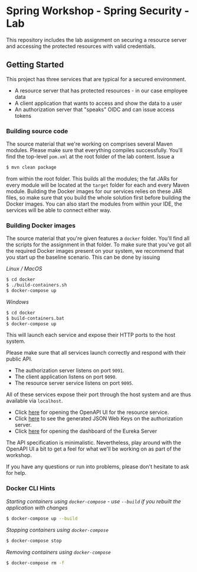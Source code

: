 # Spring Workshop - Spring Security - Lab

This repository includes the lab assignment on securing a resource server and accessing the protected resources with valid credentials. 

## Getting Started

This project has three services that are typical for a secured environment. 
* A resource server that has protected resources - in our case employee data
* A client application that wants to access and show the data to a user
* An authorization server that "speaks" OIDC and can issue access tokens

### Building source code

The source material that we're working on comprises several Maven modules. Please make sure that everything compiles successfully. You'll find the top-level `pom.xml` at the root folder of the lab content. Issue a

```bash
$ mvn clean package
```

from within the root folder. This builds all the modules; the fat JARs for every module will be located at the `target` folder for each and every Maven module. Building the Docker images for our services relies on these JAR files, so make sure that you build the whole solution first before building the Docker images. You can also start the modules from within your IDE, the services will be able to connect either way.

### Building Docker images

The source material that you're given features a `docker` folder. You'll find all the scripts for the assignment in that folder. To make sure that you've got all the required Docker images present on your system, we recommend that you start up the baseline scenario. This can be done by issuing

*Linux / MacOS*

```bash
$ cd docker
$ ./build-containers.sh
$ docker-compose up
```

*Windows*

```bash
$ cd docker
$ build-containers.bat
$ docker-compose up
```

This will launch each service and expose their HTTP ports to the host system.

Please make sure that all services launch correctly and respond with their public API.

* The authorization server listens on port `9091`.
* The client application listens on port `9090`.
* The resource server service listens on port `9095`.

All of these services expose their port through the host system and are thus available via `localhost`.

* Click [here](http://localhost:9095/swagger-ui.html) for opening the OpenAPI UI for the resource service.
* Click [here](http://localhost:9091/oauth2/jwks) to see the generated JSON Web Keys on the authorization server.
* Click [here](http://localhost:9090/eureka) for opening the dashboard of the Eureka Server

The API specification is minimalistic. Nevertheless, play around with the OpenAPI UI a bit to get a feel for what we'll be working on as part of the workshop.

If you have any questions or run into problems, please don't hesitate to ask for help.

### Docker CLI Hints

*Starting containers using `docker-compose` - use `--build` if you rebuilt the application with changes*

```bash
$ docker-compose up --build
```

*Stopping containers using `docker-compose`*

```bash
$ docker-compose stop
```

*Removing containers using `docker-compose`*

```bash
$ docker-compose rm -f
```
